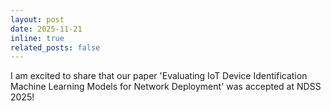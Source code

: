 ```yaml
---
layout: post
date: 2025-11-21 
inline: true
related_posts: false
---
```


I am excited to share that our paper 'Evaluating IoT Device Identification Machine Learning Models for Network Deployment' was accepted at NDSS 2025!
